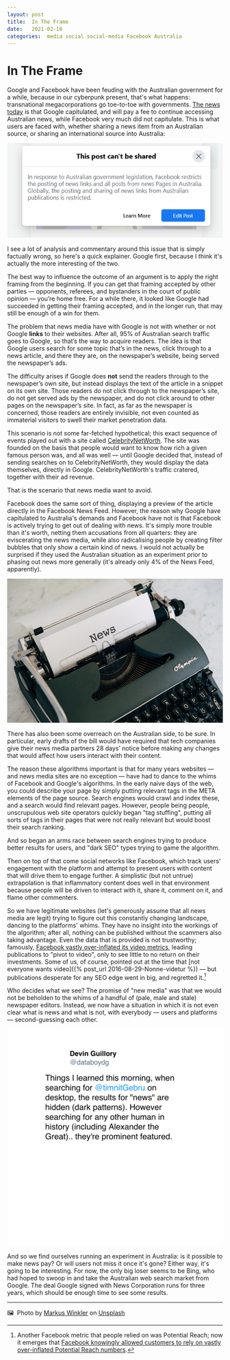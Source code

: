 ```yaml
---
layout: post
title:  In The Frame 
date:   2021-02-18 
categories:  media social social-media Facebook Australia 
---
```


# In The Frame


Google and Facebook have been feuding with the Australian government for a while, because in our cyberpunk present, that's what happens: transnational megacorporations go toe-to-toe with governments. [The news today](https://www.reuters.com/article/us-australia-media-facebook/facebook-unfriends-australia-news-sites-go-dark-in-content-row-idUSKBN2AI02A) is that Google capitulated, and will pay a fee to continue accessing Australian news, while Facebook very much did not capitulate. This is what users are faced with, whether sharing a news item from an Australian source, or sharing an international source into Australia:

![](/images/EudQgBEXEAQVsCh.png)

I see a lot of analysis and commentary around this issue that is simply factually wrong, so here's a quick explainer. Google first, because I think it's actually the more interesting of the two.

The best way to influence the outcome of an argument is to apply the right framing from the beginning. If you can get that framing accepted by other parties — opponents, referees, and bystanders in the court of public opinion — you’re home free. For a while there, it looked like Google had succeeded in getting their framing accepted, and in the longer run, that may still be enough of a win for them.

The problem that news media have with Google is not with whether or not Google **links** to their websites. After all, 95% of Australian search traffic goes to Google, so that’s the way to acquire readers. The idea is that Google users search for some topic that’s in the news, click through to a news article, and there they are, on the newspaper’s website, being served the newspaper’s ads.

The difficulty arises if Google does **not** send the readers through to the newspaper’s own site, but instead displays the text of the article in a snippet on its own site. Those readers do not click through to the newspaper’s site, do not get served ads by the newspaper, and do not click around to other pages on the newspaper’s site. In fact, as far as the newspaper is concerned, those readers are entirely invisible, not even counted as immaterial visitors to swell their market penetration data.

This scenario is not some far-fetched hypothetical; this exact sequence of events played out with a site called [CelebrityNetWorth](https://theoutline.com/post/1399/how-google-ate-celebritynetworth-com). The site was founded on the basis that people would want to know how rich a given famous person was, and all was well — until Google decided that, instead of sending searches on to CelebrityNetWorth, they would display the data themselves, directly in Google. CelebrityNetWorth's traffic cratered, together with their ad revenue.

That is the scenario that news media want to avoid.

Facebook does the same sort of thing, displaying a preview of the article directly in the Facebook News Feed. However, the reason why Google have capitulated to Australia's demands and Facebook have not is that Facebook is actively trying to get out of dealing with news. It's simply more trouble than it's worth, netting them accusations from all quarters: they are eviscerating the news media, while also radicalising people by creating filter bubbles that only show a certain kind of news. I would not actually be surprised if they used the Australian situation as an experiment prior to phasing out news more generally (it's already only 4% of the News Feed, apparently).

![](/images/image.57.png)

There has also been some overreach on the Australian side, to be sure. In particular, early drafts of the bill would have required that tech companies give their news media partners 28 days’ notice before making any changes that would affect how users interact with their content.

The reason these algorithms important is that for many years websites — and news media sites are no exception — have had to dance to the whims of Facebook and Google's algorithms. In the early naive days of the web, you could describe your page by simply putting relevant tags in the META elements of the page source. Search engines would crawl and index these, and a search would find relevant pages. However, people being people, unscrupulous web site operators quickly began "tag stuffing", putting all sorts of tags in their pages that were not really relevant but would boost their search ranking.

And so began an arms race between search engines trying to produce better results for users, and "dark SEO" types trying to game the algorithm.

Then on top of that come social networks like Facebook, which track users' engagement with the platform and attempt to present users with content that will drive them to engage further. A simplistic (but not untrue) extrapolation is that inflammatory content does well in that environment because people will be driven to interact with it, share it, comment on it, and flame other commenters.

So we have legitimate websites (let's generously assume that all news media are legit) trying to figure out this constantly changing landscape, dancing to the platforms' whims. They have no insight into the workings of the algorithm; after all, nothing can be published without the scammers also taking advantage. Even the data that is provided is not trustworthy; famously, [Facebook vastly over-inflated its video metrics](https://www.theverge.com/2018/10/17/17989712/facebook-inaccurate-video-metrics-inflation-lawsuit), leading publications to "pivot to video", only to see little to no return on their investments. Some of us, of course, pointed out at the time that [not everyone wants video]({% post_url 2016-08-29-Nonne-videtur %}) — but publications desperate for any SEO edge went in big, and regretted it.[^1]

Who decides what we see? The promise of "new media" was that we would not be beholden to the whims of a handful of (pale, male and stale) newspaper editors. Instead, we now have a situation in which it is not even clear what is news and what is not, with everybody — users and platforms — second-guessing each other.

![](/images/tweet-1359304159527198733.png)

And so we find ourselves running an experiment in Australia: is it possible to make news pay? Or will users not miss it once it's gone? Either way, it's going to be interesting. For now, the only big loser seems to be Bing, who had hoped to swoop in and take the Australian web search market from Google. The deal Google signed with News Corporation runs for three years, which should be enough time to see some results.

[^1]: Another Facebook metric that people relied on was Potential Reach; now it emerges that [Facebook knowingly allowed customers to rely on vastly over-inflated Potential Reach numbers](https://web.archive.org/web/20230103101715/https://twitter.com/jason_kint/status/1362256358213627905).

***
🖼️  Photo by [Markus Winkler](https://unsplash.com/@markuswinkler) on [Unsplash](https://www.unsplash.com)

